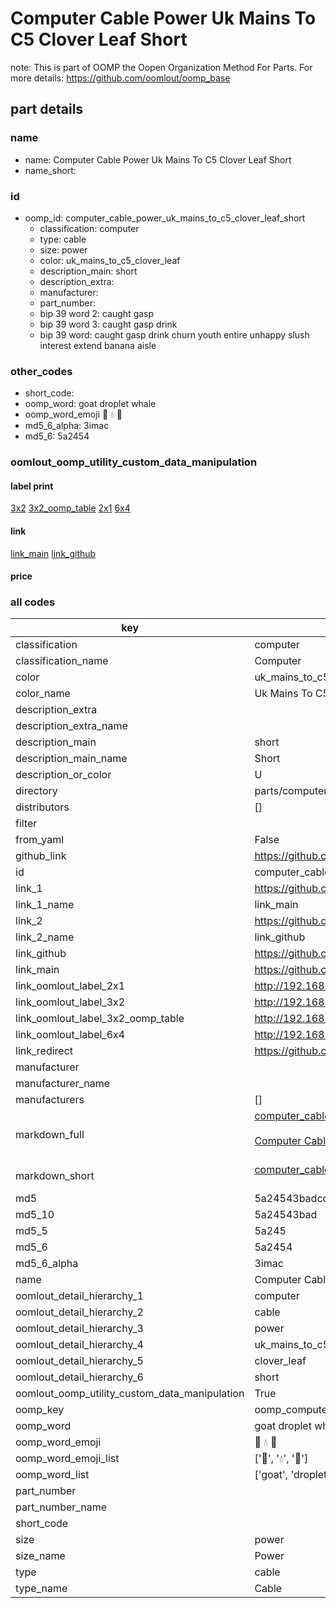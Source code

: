 # Computer Cable Power Uk Mains To C5 Clover Leaf Short  

note: This is part of OOMP the Oopen Organization Method For Parts. For more details: https://github.com/oomlout/oomp_base

##  part details
  







### name
* name: Computer Cable Power Uk Mains To C5 Clover Leaf Short
* name_short: 
### id
* oomp_id: computer_cable_power_uk_mains_to_c5_clover_leaf_short
  * classification: computer
  * type: cable
  * size: power
  * color: uk_mains_to_c5_clover_leaf
  * description_main: short
  * description_extra: 
  * manufacturer: 
  * part_number: 
  * bip 39 word 2: caught gasp
  * bip 39 word 3: caught gasp drink
  * bip 39 word: caught gasp drink churn youth entire unhappy slush interest extend banana aisle

### other_codes
* short_code: 
* oomp_word: goat droplet whale
* oomp_word_emoji :goat: :droplet: :whale:
* md5_6_alpha: 3imac
* md5_6: 5a2454






### oomlout_oomp_utility_custom_data_manipulation
#### label print
[3x2](http://192.168.1.245:1112/?label=oomp%203imac)
[3x2_oomp_table](http://192.168.1.108:1112/?label=oomp%203imac)
[2x1](http://192.168.1.242:1112/?label=oomp%203imac)
[6x4](http://192.168.1.55:1112/?label=oomp%203imac)    

#### link

[link_main](https://github.com/oomlout/oomlout_oomp_version_1_messy/tree/main/parts/computer_cable_power_uk_mains_to_c5_clover_leaf_short) [link_github](https://github.com/oomlout/oomlout_oomp_version_1_messy/tree/main/parts/computer_cable_power_uk_mains_to_c5_clover_leaf_short)                             

#### price







### all codes 
| key | value |  
| --- | --- |  
| classification | computer |  
| classification_name | Computer |  
| color | uk_mains_to_c5_clover_leaf |  
| color_name | Uk Mains To C5 Clover Leaf |  
| description_extra |  |  
| description_extra_name |  |  
| description_main | short |  
| description_main_name | Short |  
| description_or_color | U  |  
| directory | parts/computer_cable_power_uk_mains_to_c5_clover_leaf_short |  
| distributors | [] |  
| filter |  |  
| from_yaml | False |  
| github_link | https://github.com/oomlout/oomlout_oomp_part_src/tree/main/parts/computer_cable_power_uk_mains_to_c5_clover_leaf_short |  
| id | computer_cable_power_uk_mains_to_c5_clover_leaf_short |  
| link_1 | https://github.com/oomlout/oomlout_oomp_version_1_messy/tree/main/parts/computer_cable_power_uk_mains_to_c5_clover_leaf_short |  
| link_1_name | link_main |  
| link_2 | https://github.com/oomlout/oomlout_oomp_version_1_messy/tree/main/parts/computer_cable_power_uk_mains_to_c5_clover_leaf_short |  
| link_2_name | link_github |  
| link_github | https://github.com/oomlout/oomlout_oomp_version_1_messy/tree/main/parts/computer_cable_power_uk_mains_to_c5_clover_leaf_short |  
| link_main | https://github.com/oomlout/oomlout_oomp_version_1_messy/tree/main/parts/computer_cable_power_uk_mains_to_c5_clover_leaf_short |  
| link_oomlout_label_2x1 | http://192.168.1.242:1112/?label=oomp%203imac |  
| link_oomlout_label_3x2 | http://192.168.1.245:1112/?label=oomp%203imac |  
| link_oomlout_label_3x2_oomp_table | http://192.168.1.108:1112/?label=oomp%203imac |  
| link_oomlout_label_6x4 | http://192.168.1.55:1112/?label=oomp%203imac |  
| link_redirect | https://github.com/oomlout/oomlout_oomp_version_1_messy/tree/main/parts/computer_cable_power_uk_mains_to_c5_clover_leaf_short |  
| manufacturer |  |  
| manufacturer_name |  |  
| manufacturers | [] |  
| markdown_full | [computer_cable_power_uk_mains_to_c5_clover_leaf_short](none)<br>[](none)<br>[Computer Cable Power Uk Mains To C5 Clover Leaf Short](none)<br><br> |  
| markdown_short | [computer_cable_power_uk_mains_to_c5_clover_leaf_short](none)<br><br> |  
| md5 | 5a24543badcc5da92e7fb28c86180923 |  
| md5_10 | 5a24543bad |  
| md5_5 | 5a245 |  
| md5_6 | 5a2454 |  
| md5_6_alpha | 3imac |  
| name | Computer Cable Power Uk Mains To C5 Clover Leaf Short |  
| oomlout_detail_hierarchy_1 | computer |  
| oomlout_detail_hierarchy_2 | cable |  
| oomlout_detail_hierarchy_3 | power |  
| oomlout_detail_hierarchy_4 | uk_mains_to_c5 |  
| oomlout_detail_hierarchy_5 | clover_leaf |  
| oomlout_detail_hierarchy_6 | short |  
| oomlout_oomp_utility_custom_data_manipulation | True |  
| oomp_key | oomp_computer_cable_power_uk_mains_to_c5_clover_leaf_short |  
| oomp_word | goat droplet whale |  
| oomp_word_emoji | :goat: :droplet: :whale: |  
| oomp_word_emoji_list | [':goat:', ':droplet:', ':whale:'] |  
| oomp_word_list | ['goat', 'droplet', 'whale'] |  
| part_number |  |  
| part_number_name |  |  
| short_code |  |  
| size | power |  
| size_name | Power |  
| type | cable |  
| type_name | Cable |  
